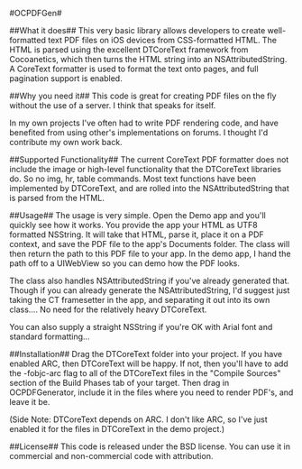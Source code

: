 #OCPDFGen#

##What it does##
This very basic library allows developers to create well-formatted text PDF files on iOS devices from CSS-formatted HTML.  The HTML is parsed using the excellent DTCoreText framework from Cocoanetics, which then turns the HTML string into an NSAttributedString.  A CoreText formatter is used to format the text onto pages, and full pagination support is enabled.

##Why you need it##
This code is great for creating PDF files on the fly without the use of a server.  I think that speaks for itself.

In my own projects I've often had to write PDF rendering code, and have benefited from using other's implementations on forums.  I thought I'd contribute my own work back.

##Supported Functionality##
The current CoreText PDF formatter does not include the image or high-level functionality that the DTCoreText libraries do.  So no img, hr, table commands.  Most text functions have been implemented by DTCoreText, and are rolled into the NSAttributedString that is parsed from the HTML.

##Usage##
The usage is very simple.  Open the Demo app and you'll quickly see how it works.  You provide the app your HTML as UTF8 formatted NSString.  It will take that HTML, parse it, place it on a PDF context, and save the PDF file to the app's Documents folder.  The class will then return the path to this PDF file to your app.  In the demo app, I hand the path off to a UIWebView so you can demo how the PDF looks.

The class also handles NSAttributedString if you've already generated that.  Though if you can already generate the NSAttributedString, I'd suggest just taking the CT framesetter in the app, and separating it out into its own class....  No need for the relatively heavy DTCoreText.

You can also supply a straight NSString if you're OK with Arial font and standard formatting...

##Installation##
Drag the DTCoreText folder into your project.  If you have enabled ARC, then DTCoreText will be happy.  If not, then you'll have to add the -fobjc-arc flag to all of the DTCoreText files in the "Compile Sources" section of the Build Phases tab of your target.  Then drag in OCPDFGenerator, include it in the files where you need to render PDF's, and leave it be.

(Side Note: DTCoreText depends on ARC.  I don't like ARC, so I've just enabled it for the files in DTCoreText in the demo project.)

##License##
This code is released under the BSD license.  You can use it in commercial and non-commercial code with attribution.

